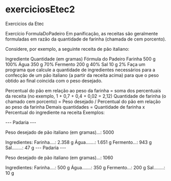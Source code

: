 # exerciciosEtec2
Exercicios da Etec

Exercício FormulaDoPadeiro
Em panificação, as receitas são geralmente formuladas em razão da quantidade de farinha (chamada de cem porcento).

Considere, por exemplo, a seguinte receita de pão italiano:

Ingrediente	Quantidade (em gramas)	Fórmula do Padeiro
Farinha	500 g	100%
Água	350 g	70%
Fermento	200 g	40%
Sal	10 g	2%
Faça um programa que calcule a quantidade de ingredientes necessários para a confecção de um pão italiano (a partir da receita acima) para que o peso obtido ao final coincida com o peso desejado.

Percentual do pão em relação ao peso da farinha = soma dos percentuais da receita (no exemplo, 1 + 0,7 + 0,4 + 0,02 = 2,12)
Quantidade de farinha (o chamado cem porcento) = Peso desejado / Percentual do pão em relação ao peso da farinha
Demais quantidades = Quantidade de farinha x Percentual do ingrediente na receita
Exemplos:

--- Padaria ---

Peso desejado de pão italiano (em gramas)...: 5000


Ingredientes:
Farinha....: 2.358 g
Água.......: 1.651 g
Fermento...: 943 g
Sal........: 47 g
--- Padaria ---

Peso desejado de pão italiano (em gramas)...: 1060

Ingredientes:
Farinha....: 500 g
Água.......: 350 g
Fermento...: 200 g
Sal........: 10 g